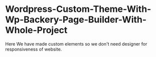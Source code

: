 # Wordpress-Custom-Theme-With-Wp-Backery-Page-Builder-With-Whole-Project
Here We have made custom elements so we don't need designer for responsiveness of website.
